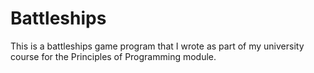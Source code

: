 # Battleships

This is a battleships game program that I wrote as part of my university course for the Principles of Programming module. 
